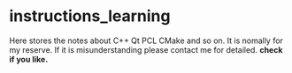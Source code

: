# instructions_learning

Here stores the notes about C++ Qt PCL CMake and so on.
It is nomally for my reserve. If it is misunderstanding please contact me for detailed. 
**check if you like.** 

